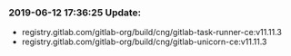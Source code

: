 ### 2019-06-12 17:36:25 Update:

- registry.gitlab.com/gitlab-org/build/cng/gitlab-task-runner-ce:v11.11.3
- registry.gitlab.com/gitlab-org/build/cng/gitlab-unicorn-ce:v11.11.3
